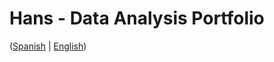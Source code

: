 # Hans - Data Analysis Portfolio 
([Spanish](https://github.com/HansAllTech/Hans_Data_Analysis_Portfolio/blob/main/Proyectos.md#tabla-de-contenido-es--en) | [English](https://github.com/HansAllTech/Hans_Data_Analysis_Portfolio/blob/main/Projects.md#table-of-content-es--en))
    
                                                                 
                                                       
                                       
                       
                     
              
         
     
        
  
   
      
  
  
 
 
